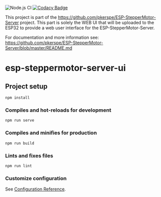 ![Node.js CI](https://github.com/pkerspe/ESP-StepperMotor-Server-UI/workflows/Node.js%20CI/badge.svg) [![Codacy Badge](https://api.codacy.com/project/badge/Grade/e7355b70980e44a4b7fc2f62503db196)](https://app.codacy.com/manual/pkerspe/ESP-StepperMotor-Server-UI?utm_source=github.com&utm_medium=referral&utm_content=pkerspe/ESP-StepperMotor-Server-UI&utm_campaign=Badge_Grade_Dashboard)

This project is part of the https://github.com/pkerspe/ESP-StepperMotor-Server project.
This part is solely the WEB UI that will be uploaded to the ESP32 to provide a web user interface for the ESP-StepperMotor-Server.

For documentation and more information see: 
https://github.com/pkerspe/ESP-StepperMotor-Server/blob/master/README.md

# esp-steppermotor-server-ui



## Project setup
```
npm install
```

### Compiles and hot-reloads for development
```
npm run serve
```

### Compiles and minifies for production
```
npm run build
```

### Lints and fixes files
```
npm run lint
```

### Customize configuration
See [Configuration Reference](https://cli.vuejs.org/config/).
